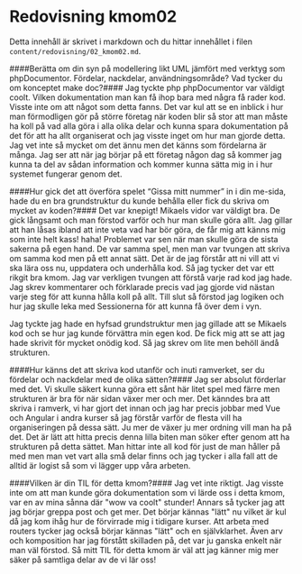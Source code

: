 ---
---
Redovisning kmom02
=========================

Detta innehåll är skrivet i markdown och du hittar innehållet i filen `content/redovisning/02_kmom02.md`.


####Berätta om din syn på modellering likt UML jämfört med verktyg som phpDocumentor. Fördelar, nackdelar, användningsområde? Vad tycker du om konceptet make doc?####
Jag tyckte php phpDocumentor var väldigt coolt. Vilken dokumentation man kan få ihop bara med några få rader kod. Visste inte om att något som detta fanns. Det var kul att se en inblick i hur man förmodligen gör på större företag när koden blir så stor att man måste ha koll på vad alla göra i alla olika delar och kunna spara dokumentation på det för att ha allt organiserat och jag visste inget om hur man gjorde detta.
Jag vet inte så mycket om det ännu men det känns som fördelarna är många. Jag ser att när jag börjar på ett företag någon dag så kommer jag kunna ta del av sådan information och kommer kunna sätta mig in i hur systemet fungerar genom det.

####Hur gick det att överföra spelet “Gissa mitt nummer” in i din me-sida, hade du en bra grundstruktur du kunde behålla eller fick du skriva om mycket av koden?####
Det var knepigt! Mikaels vidor var väldigt bra. De gick långsamt och man förstod varför och hur man skulle göra allt. Jag gillar att han låsas ibland att inte veta vad har bör göra, de får mig att känns mig som inte helt kass! haha!
Problemet var sen när man skulle göra de sista sakerna på egen hand. De var samma spel, men man var tvungen att skriva om samma kod men på ett annat sätt. Det är de jag förstår att ni vill att vi ska lära oss nu, uppdatera och underhålla kod. Så jag tycker det var ett rikgit bra kmom. Jag var verkligen tvungen att förstå varje rad kod jag hade. Jag skrev kommentarer och förklarade precis vad jag gjorde vid nästan varje steg för att kunna hålla koll på allt. Till slut så förstod jag logiken och hur jag skulle leka med Sessionerna för att kunna få över dem i vyn.

Jag tyckte jag hade en hyfsad grundstruktur men jag gillade att se Mikaels kod och se hur jag kunde förvättra min egen kod. De fick mig att se att jag hade skrivit för mycket onödig kod.
Så jag skrev om lite men behöll ändå strukturen.


####Hur känns det att skriva kod utanför och inuti ramverket, ser du fördelar och nackdelar med de olika sätten?####
Jag ser absolut förderlar med det. Vi skulle säkert kunna göra ett sånt här litet spel med färre men strukturen är bra för när sidan växer mer och mer. Det känndes bra att skriva i ramverk, vi har gjort det innan och jag har precis jobbar med Vue och Angular i andra kurser så jag förstår varför de flesta vill ha organiseringen på dessa sätt. Ju mer de växer ju mer ordning vill man ha på det. Det är lätt att hitta precis denna lilla biten man söker efter genom att ha strukturen på detta sättet. Man hittar inte all kod för just de man håller på med men man vet vart alla små delar finns och jag tycker i alla fall att de alltid är logist så som vi lägger upp våra arbeten.

####Vilken är din TIL för detta kmom?####
Jag vet inte riktigt. Jag visste inte om att man kunde göra dokumentation som vi lärde oss i detta kmom, var en av mina sånna där "wow va coolt" stunder!
Annars så tycker jag att jag börjar greppa post och get mer. Det börjar kännas "lätt" nu vilket är kul då jag kom ihåg hur de förvirrade mig i tidigare kurser.
Att arbeta med routers tycker jag också börjar kännas "lätt" och en självklarhet.
Även arv och komposition har jag förstått skilladen på, det var ju ganska enkelt när man väl förstod.
Så mitt TIL för detta kmom är väl att jag känner mig mer säker på samtliga delar av de vi lär oss!

